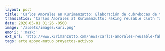 ```yaml
---
layout: post
title: 'Carlos Amorales en Kurimanzutto: Elaboración de cubrebocas de tela reutilizables'
translation: 'Carlos Amorales at Kurimanzutto: Making reusable cloth face masks'
date: 2020-05-01 01:26 -0500
image: '/assets/images/kuri.png'
emoji: ':mask:'
ext_url: 'http://www.kurimanzutto.com/news/carlos-amorales-reusable-fabric-mouth-covers-for-the-workers-of-informal-economies-in-mexico-city'
tags: arte apoyo-mutuo proyectos-activos
---
```

